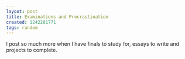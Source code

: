 ```yaml
---
layout: post
title: Examinations and Procrastination
created: 1242281771
tags: random
---
```

I post so much more when I have finals to study for, essays to write and projects to complete.
